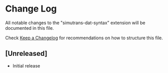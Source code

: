 # Change Log

All notable changes to the "simutrans-dat-syntax" extension will be documented in this file.

Check [Keep a Changelog](http://keepachangelog.com/) for recommendations on how to structure this file.

## [Unreleased]

- Initial release